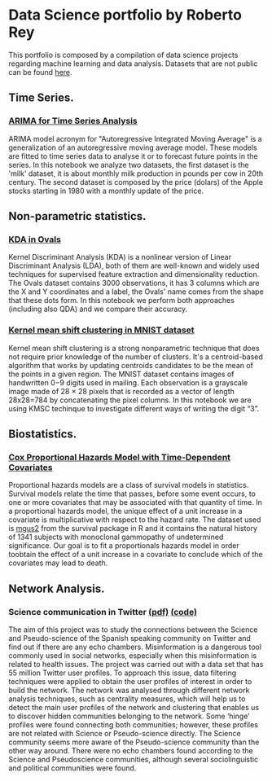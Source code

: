 # Data Science portfolio by Roberto Rey
This portfolio is composed by a compilation of data science projects regarding machine learning and data analysis. Datasets that are not public can be found [here](https://github.com/RoberRey/RoberRey.github.io/tree/main/Datasets).
## Time Series.
### [ARIMA for Time Series Analysis](https://github.com/RoberRey/RoberRey.github.io/blob/main/Notebooks/ARIMA.md)
ARIMA model acronym for "Autoregressive Integrated Moving Average" is a generalization of an autoregressive moving average model. These models are fitted to time series data to analyse it or to forecast future points in the series. In this notebook we analyze two datasets, the first dataset is the 'milk' dataset, it is about monthly milk production in pounds per cow in 20th century. The second dataset is composed by the price (dolars) of the Apple stocks starting in 1980 with a monthly update of the price.

## Non-parametric statistics.
### [KDA in Ovals](https://github.com/RoberRey/RoberRey.github.io/blob/main/Notebooks/KDA.md)
Kernel Discriminant Analysis (KDA) is a nonlinear version of Linear Discriminant Analysis (LDA), both of them are well-known and widely used techniques for supervised feature extraction and dimensionality reduction. The Ovals dataset contains 3000 observations, it has 3 columns which are the X and Y coordinates and a label, the Ovals' name comes from the shape that these dots form. In this notebook we perform both approaches (including also QDA) and we compare their accuracy.
### [Kernel mean shift clustering in MNIST dataset](https://github.com/RoberRey/RoberRey.github.io/blob/main/Notebooks/KMS.md)
Kernel mean shift clustering is a strong nonparametric technique that does not require prior knowledge of the number of clusters. It's a centroid-based algorithm that works by updating centroids candidates to be the mean of the points in a given region. The MNIST dataset contains images of handwritten 0−9 digits used in mailing. Each observation is a grayscale image made of 28 × 28 pixels that is recorded as a vector of length 28x28=784 by concatenating the pixel columns. In this notebook we are using KMSC techinque to investigate different ways of writing the digit “3”.
## Biostatistics.
### [Cox Proportional Hazards Model with Time-Dependent Covariates](https://github.com/RoberRey/RoberRey.github.io/blob/main/Notebooks/Cox_Model.md)
Proportional hazards models are a class of survival models in statistics. Survival models relate the time that passes, before some event occurs, to one or more covariates that may be associated with that quantity of time. In a proportional hazards model, the unique effect of a unit increase in a covariate is multiplicative with respect to the hazard rate. The dataset used is [mgus2](https://stat.ethz.ch/R-manual/R-devel/library/survival/html/mgus.html) from the survival package in R and it contains the natural history of 1341 subjects with monoclonal gammopathy of undetermined significance. Our goal is to fit a proportionals hazards model in order toobtain the effect of a unit increase in a covariate to conclude which of the covariates may lead to death.
## Network Analysis.
### Science communication in Twitter [(pdf)](https://github.com/RoberRey/RoberRey.github.io/blob/main/Notebooks/TFM.pdf) [(code)](https://github.com/RoberRey/TFM)
The aim of this project was to study the connections between the Science and Pseudo-science of the Spanish speaking community on Twitter and find out if there are any echo chambers. Misinformation is a dangerous tool commonly used in social networks, especially when this misinformation is related to health issues. The project was carried out with a data set that has 55 million Twitter user profiles. To approach this issue, data filtering techniques were applied to obtain the user profiles of interest in order to build the network. The network was analysed through different network analysis techniques, such as centrality measures, which will help us to detect the main user profiles of the network and clustering that enables us to discover hidden communities belonging to the network. Some ‘hinge’ profiles were found connecting both communities; however, these profiles are not related with Science or Pseudo-science directly. The Science community seems more aware of the Pseudo-science community than the other way around. There were no echo chambers found according to the Science and Pseudoscience communities, although several sociolinguistic and political communities were found.
